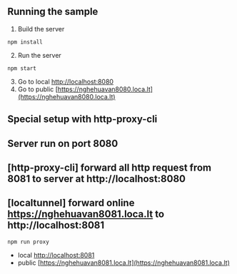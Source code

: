 ## Running the sample

1. Build the server

```
npm install
```

2. Run the server

```
npm start
```

3. Go to local [http://localhost:8080](http://localhost:8080)
4. Go to public [https://nghehuavan8080.loca.lt](https://nghehuavan8080.loca.lt)

## Special setup with http-proxy-cli

## Server run on port 8080

## [http-proxy-cli] forward all http request from 8081 to server at http://localhost:8080

## [localtunnel] forward online https://nghehuavan8081.loca.lt to http://localhost:8081

```
npm run proxy
```

- local [http://localhost:8081](http://localhost:8081)
- public [https://nghehuavan8081.loca.lt](https://nghehuavan8081.loca.lt)
